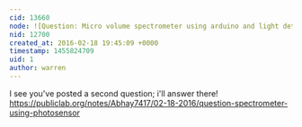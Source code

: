 ```yaml
---
cid: 13660
node: ![Question: Micro volume spectrometer using arduino and light detecting resistor.](../notes/Abhay7417/02-17-2016/question-micro-volume-spectrometer-using-arduino-and-light-detecting-resistor)
nid: 12700
created_at: 2016-02-18 19:45:09 +0000
timestamp: 1455824709
uid: 1
author: warren
---
```


I see you've posted a second question; i'll answer there! https://publiclab.org/notes/Abhay7417/02-18-2016/question-spectrometer-using-photosensor